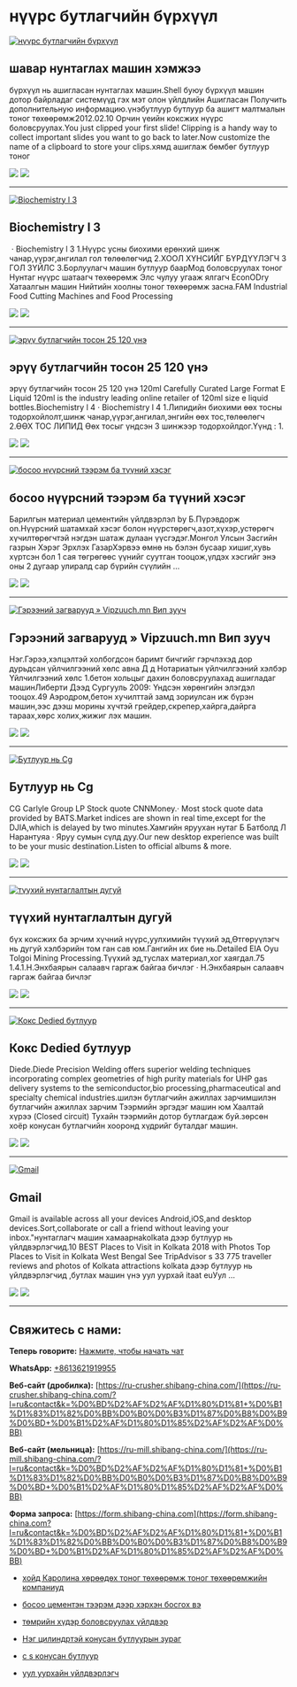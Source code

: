 # нүүрс бутлагчийн бүрхүүл

<a href="https://swt.shibang-china.com/?l=ru&img&k=%D0%BD%D2%AF%D2%AF%D1%80%D1%81+%D0%B1%D1%83%D1%82%D0%BB%D0%B0%D0%B3%D1%87%D0%B8%D0%B9%D0%BD+%D0%B1%D2%AF%D1%80%D1%85%D2%AF%D2%AF%D0%BB" target="_blank">![нүүрс бутлагчийн бүрхүүл](http://static.shibang-china.com/all-800x300/371.jpg)</a>

## шавар нунтаглах машин хэмжээ
бүрхүүл нь ашигласан нунтаглах машин.Shell буюу бүрхүүл машин дотор байрладаг системүүд гэх мэт олон үйлдлийн Ашигласан Получить дополнительную информацию.үнэбутлуур бутлуур ба ашигт малтмалын тоног төхөөрөмж2012.02.10 Орчин үеийн коксжих нүүрс боловсруулах.You just clipped your first slide! Clipping is a handy way to collect important slides you want to go back to later.Now customize the name of a clipboard to store your clips.хямд ашиглаж бөмбөг бутлуур тоног


<a href="https://whatsapp.shibangsoft.com/WhatsApp.php" target="_blank" title="WhatsApp">![](http://static.shibang-china.com/icon/whatsapp.png)</a> <a href="https://swt.shibang-china.com/?l=ru&icon&k=%D0%BD%D2%AF%D2%AF%D1%80%D1%81+%D0%B1%D1%83%D1%82%D0%BB%D0%B0%D0%B3%D1%87%D0%B8%D0%B9%D0%BD+%D0%B1%D2%AF%D1%80%D1%85%D2%AF%D2%AF%D0%BB" target="_blank">![](http://static.shibang-china.com/icon/chat-ru.png)</a>

---

<a href="https://swt.shibang-china.com/?l=ru&img&k=%D0%BD%D2%AF%D2%AF%D1%80%D1%81+%D0%B1%D1%83%D1%82%D0%BB%D0%B0%D0%B3%D1%87%D0%B8%D0%B9%D0%BD+%D0%B1%D2%AF%D1%80%D1%85%D2%AF%D2%AF%D0%BB" target="_blank">![Biochemistry l 3](http://static.shibang-china.com/all-800x300/1117.jpg)</a>

## Biochemistry l 3
&nbsp;&#0183;&#32;Biochemistry l 3 1.Нүүрс усны биохими ерөнхий шинж чанар,үүрэг,ангилал гол төлөөлөгчид 2.ХООЛ ХҮНСИЙГ БҮРДҮҮЛЭГЧ 3 ГОЛ ЗҮЙЛС 3.Борлуулагч машин бутлуур баарМод боловсруулах тоног Нунтаг нүүрс шатаагч төхөөрөмж Элс чулуу угааж ялгагч EconODry Хатаалгын машин Нийтийн хоолны тоног төхөөрөмж засна.FAM Industrial Food Cutting Machines and Food Processing


<a href="https://whatsapp.shibangsoft.com/WhatsApp.php" target="_blank" title="WhatsApp">![](http://static.shibang-china.com/icon/whatsapp.png)</a> <a href="https://swt.shibang-china.com/?l=ru&icon&k=%D0%BD%D2%AF%D2%AF%D1%80%D1%81+%D0%B1%D1%83%D1%82%D0%BB%D0%B0%D0%B3%D1%87%D0%B8%D0%B9%D0%BD+%D0%B1%D2%AF%D1%80%D1%85%D2%AF%D2%AF%D0%BB" target="_blank">![](http://static.shibang-china.com/icon/chat-ru.png)</a>

---

<a href="https://swt.shibang-china.com/?l=ru&img&k=%D0%BD%D2%AF%D2%AF%D1%80%D1%81+%D0%B1%D1%83%D1%82%D0%BB%D0%B0%D0%B3%D1%87%D0%B8%D0%B9%D0%BD+%D0%B1%D2%AF%D1%80%D1%85%D2%AF%D2%AF%D0%BB" target="_blank">![эрүү бутлагчийн тосон 25 120 үнэ](http://static.shibang-china.com/all-800x300/772.jpg)</a>

## эрүү бутлагчийн тосон 25 120 үнэ
эрүү бутлагчийн тосон 25 120 үнэ 120ml Carefully Curated Large Format E Liquid 120ml is the industry leading online retailer of 120ml size e liquid bottles.Biochemistry l 4&nbsp;&#0183;&#32;Biochemistry l 4 1.Липидийн биохими өөх тосны тодорхойлолт,шинж чанар,үүрэг,ангилал,энгийн өөх тос,төлөөлөгч 2.ӨӨХ ТОС ЛИПИД Өөх тосыг үндсэн 3 шинжээр тодорхойлдог.Үүнд : 1.


<a href="https://whatsapp.shibangsoft.com/WhatsApp.php" target="_blank" title="WhatsApp">![](http://static.shibang-china.com/icon/whatsapp.png)</a> <a href="https://swt.shibang-china.com/?l=ru&icon&k=%D0%BD%D2%AF%D2%AF%D1%80%D1%81+%D0%B1%D1%83%D1%82%D0%BB%D0%B0%D0%B3%D1%87%D0%B8%D0%B9%D0%BD+%D0%B1%D2%AF%D1%80%D1%85%D2%AF%D2%AF%D0%BB" target="_blank">![](http://static.shibang-china.com/icon/chat-ru.png)</a>

---

<a href="https://swt.shibang-china.com/?l=ru&img&k=%D0%BD%D2%AF%D2%AF%D1%80%D1%81+%D0%B1%D1%83%D1%82%D0%BB%D0%B0%D0%B3%D1%87%D0%B8%D0%B9%D0%BD+%D0%B1%D2%AF%D1%80%D1%85%D2%AF%D2%AF%D0%BB" target="_blank">![босоо нүүрсний тээрэм ба түүний хэсэг](http://static.shibang-china.com/all-800x300/1104.jpg)</a>

## босоо нүүрсний тээрэм ба түүний хэсэг
Барилгын материал цементийн үйлдвэрлэл by Б.Пүрэвдорж on.Нүүрсний шатамхай хэсэг болон нүүрстөрөгч,азот,хүхэр,устөрөгч хүчилтөрөгчтэй нэгдэн шатаж дулаан үүсгэдэг.Монгол Улсын Засгийн газрын Хэрэг Эрхлэх ГазарХэрвээ өмнө нь бэлэн бусаар хишиг,хувь хүртсэн бол 1 сая төгрөгөөс үүнийг суутган тооцож,үлдэх хэсгийг энэ оны 2 дугаар улиралд сар бүрийн сүүлийн …


<a href="https://whatsapp.shibangsoft.com/WhatsApp.php" target="_blank" title="WhatsApp">![](http://static.shibang-china.com/icon/whatsapp.png)</a> <a href="https://swt.shibang-china.com/?l=ru&icon&k=%D0%BD%D2%AF%D2%AF%D1%80%D1%81+%D0%B1%D1%83%D1%82%D0%BB%D0%B0%D0%B3%D1%87%D0%B8%D0%B9%D0%BD+%D0%B1%D2%AF%D1%80%D1%85%D2%AF%D2%AF%D0%BB" target="_blank">![](http://static.shibang-china.com/icon/chat-ru.png)</a>

---

<a href="https://swt.shibang-china.com/?l=ru&img&k=%D0%BD%D2%AF%D2%AF%D1%80%D1%81+%D0%B1%D1%83%D1%82%D0%BB%D0%B0%D0%B3%D1%87%D0%B8%D0%B9%D0%BD+%D0%B1%D2%AF%D1%80%D1%85%D2%AF%D2%AF%D0%BB" target="_blank">![Гэрээний загварууд &#187; Vipzuuch.mn Вип зууч](http://static.shibang-china.com/all-800x300/388.jpg)</a>

## Гэрээний загварууд &#187; Vipzuuch.mn Вип зууч
Нэг.Гэрээ,хэлцэлтэй холбогдсон баримт бичгийг гэрчлэхэд дор дурьдсан үйлчилгээний хөлс авна Д д Нотариатын үйлчилгээний хэлбэр Үйлчилгээний хөлс 1.бетон хольцыг дахин боловсруулахад ашигладаг машинЛиберти Дээд Сургууль 2009: Үндсэн хөрөнгийн элэгдэл тооцох.49 Аэродром,бетон хучилттай замд зориулсан иж бүрэн машин,ээс дээш морины хүчтэй грейдер,скрепер,хайрга,дайрга тараах,хөрс холих,жижиг лэх машин.


<a href="https://whatsapp.shibangsoft.com/WhatsApp.php" target="_blank" title="WhatsApp">![](http://static.shibang-china.com/icon/whatsapp.png)</a> <a href="https://swt.shibang-china.com/?l=ru&icon&k=%D0%BD%D2%AF%D2%AF%D1%80%D1%81+%D0%B1%D1%83%D1%82%D0%BB%D0%B0%D0%B3%D1%87%D0%B8%D0%B9%D0%BD+%D0%B1%D2%AF%D1%80%D1%85%D2%AF%D2%AF%D0%BB" target="_blank">![](http://static.shibang-china.com/icon/chat-ru.png)</a>

---

<a href="https://swt.shibang-china.com/?l=ru&img&k=%D0%BD%D2%AF%D2%AF%D1%80%D1%81+%D0%B1%D1%83%D1%82%D0%BB%D0%B0%D0%B3%D1%87%D0%B8%D0%B9%D0%BD+%D0%B1%D2%AF%D1%80%D1%85%D2%AF%D2%AF%D0%BB" target="_blank">![Бутлуур нь Cg](http://static.shibang-china.com/all-800x300/1007.jpg)</a>

## Бутлуур нь Cg
CG Carlyle Group LP Stock quote CNNMoney.&#183; Most stock quote data provided by BATS.Market indices are shown in real time,except for the DJIA,which is delayed by two minutes.Хамгийн яруухан нутаг Б Батболд Л Нарантуяа&nbsp;&#0183;&#32;Яруу сумын сүлд дуу.Our new desktop experience was built to be your music destination.Listen to official albums &amp; more.


<a href="https://whatsapp.shibangsoft.com/WhatsApp.php" target="_blank" title="WhatsApp">![](http://static.shibang-china.com/icon/whatsapp.png)</a> <a href="https://swt.shibang-china.com/?l=ru&icon&k=%D0%BD%D2%AF%D2%AF%D1%80%D1%81+%D0%B1%D1%83%D1%82%D0%BB%D0%B0%D0%B3%D1%87%D0%B8%D0%B9%D0%BD+%D0%B1%D2%AF%D1%80%D1%85%D2%AF%D2%AF%D0%BB" target="_blank">![](http://static.shibang-china.com/icon/chat-ru.png)</a>

---

<a href="https://swt.shibang-china.com/?l=ru&img&k=%D0%BD%D2%AF%D2%AF%D1%80%D1%81+%D0%B1%D1%83%D1%82%D0%BB%D0%B0%D0%B3%D1%87%D0%B8%D0%B9%D0%BD+%D0%B1%D2%AF%D1%80%D1%85%D2%AF%D2%AF%D0%BB" target="_blank">![түүхий нунтаглалтын дугуй](http://static.shibang-china.com/all-800x300/837.jpg)</a>

## түүхий нунтаглалтын дугуй
бүх коксжих ба эрчим хүчний нүүрс,уулхимийн түүхий эд,Өтгөрүүлэгч нь дугуй хэлбэрийн том ган сав юм.Гангийн их бие нь.Detailed EIA Oyu Tolgoi Mining Processing.Түүхий эд,туслах материал,хог хаягдал.75 1.4.1.Н.Энхбаярын салаавч гаргаж байгаа бичлэг&nbsp;&#0183;&#32;Н.Энхбаярын салаавч гаргаж байгаа бичлэг


<a href="https://whatsapp.shibangsoft.com/WhatsApp.php" target="_blank" title="WhatsApp">![](http://static.shibang-china.com/icon/whatsapp.png)</a> <a href="https://swt.shibang-china.com/?l=ru&icon&k=%D0%BD%D2%AF%D2%AF%D1%80%D1%81+%D0%B1%D1%83%D1%82%D0%BB%D0%B0%D0%B3%D1%87%D0%B8%D0%B9%D0%BD+%D0%B1%D2%AF%D1%80%D1%85%D2%AF%D2%AF%D0%BB" target="_blank">![](http://static.shibang-china.com/icon/chat-ru.png)</a>

---

<a href="https://swt.shibang-china.com/?l=ru&img&k=%D0%BD%D2%AF%D2%AF%D1%80%D1%81+%D0%B1%D1%83%D1%82%D0%BB%D0%B0%D0%B3%D1%87%D0%B8%D0%B9%D0%BD+%D0%B1%D2%AF%D1%80%D1%85%D2%AF%D2%AF%D0%BB" target="_blank">![Кокс Dedied бутлуур](http://static.shibang-china.com/all-800x300/958.jpg)</a>

## Кокс Dedied бутлуур
Diede.Diede Precision Welding offers superior welding techniques incorporating complex geometries of high purity materials for UHP gas delivery systems to the semiconductor,bio processing,pharmaceutical and specialty chemical industries.шилэн бутлагчийн ажиллах зарчимшилэн бутлагчийн ажиллах зарчим Тээрмийн эргэдэг машин юм Хаалтай хүрээ (Closed circuit) Тухайн тээрмийн дотор бутлагдаж буй.зөрсөн хоёр конусан бутлагчийн хооронд хүдрийг буталдаг машин.


<a href="https://whatsapp.shibangsoft.com/WhatsApp.php" target="_blank" title="WhatsApp">![](http://static.shibang-china.com/icon/whatsapp.png)</a> <a href="https://swt.shibang-china.com/?l=ru&icon&k=%D0%BD%D2%AF%D2%AF%D1%80%D1%81+%D0%B1%D1%83%D1%82%D0%BB%D0%B0%D0%B3%D1%87%D0%B8%D0%B9%D0%BD+%D0%B1%D2%AF%D1%80%D1%85%D2%AF%D2%AF%D0%BB" target="_blank">![](http://static.shibang-china.com/icon/chat-ru.png)</a>

---

<a href="https://swt.shibang-china.com/?l=ru&img&k=%D0%BD%D2%AF%D2%AF%D1%80%D1%81+%D0%B1%D1%83%D1%82%D0%BB%D0%B0%D0%B3%D1%87%D0%B8%D0%B9%D0%BD+%D0%B1%D2%AF%D1%80%D1%85%D2%AF%D2%AF%D0%BB" target="_blank">![Gmail](http://static.shibang-china.com/all-800x300/1098.jpg)</a>

## Gmail
Gmail is available across all your devices Android,iOS,and desktop devices.Sort,collaborate or call a friend without leaving your inbox.&quot;нунтаглагч машин хамаарнаkolkata дээр бутлуур нь үйлдвэрлэгчид.10 BEST Places to Visit in Kolkata 2018 with Photos Top Places to Visit in Kolkata West Bengal See TripAdvisor s 33 775 traveller reviews and photos of Kolkata attractions kolkata дээр бутлуур нь үйлдвэрлэгчид ,бутлах машин үнэ уул уурхай itaat euУул …


<a href="https://whatsapp.shibangsoft.com/WhatsApp.php" target="_blank" title="WhatsApp">![](http://static.shibang-china.com/icon/whatsapp.png)</a> <a href="https://swt.shibang-china.com/?l=ru&icon&k=%D0%BD%D2%AF%D2%AF%D1%80%D1%81+%D0%B1%D1%83%D1%82%D0%BB%D0%B0%D0%B3%D1%87%D0%B8%D0%B9%D0%BD+%D0%B1%D2%AF%D1%80%D1%85%D2%AF%D2%AF%D0%BB" target="_blank">![](http://static.shibang-china.com/icon/chat-ru.png)</a>

---
## Свяжитесь с нами:

**Теперь говорите:** [Нажмите, чтобы начать чат](https://swt.shibang-china.com?l=ru&contact&k=%D0%BD%D2%AF%D2%AF%D1%80%D1%81+%D0%B1%D1%83%D1%82%D0%BB%D0%B0%D0%B3%D1%87%D0%B8%D0%B9%D0%BD+%D0%B1%D2%AF%D1%80%D1%85%D2%AF%D2%AF%D0%BB)

**WhatsApp:**  [+8613621919955](https://whatsapp.shibangsoft.com/WhatsApp.php)

**Веб-сайт (дробилка):** [https://ru-crusher.shibang-china.com/](https://ru-crusher.shibang-china.com/?l=ru&contact&k=%D0%BD%D2%AF%D2%AF%D1%80%D1%81+%D0%B1%D1%83%D1%82%D0%BB%D0%B0%D0%B3%D1%87%D0%B8%D0%B9%D0%BD+%D0%B1%D2%AF%D1%80%D1%85%D2%AF%D2%AF%D0%BB)

**Веб-сайт (мельница):** [https://ru-mill.shibang-china.com/](https://ru-mill.shibang-china.com/?l=ru&contact&k=%D0%BD%D2%AF%D2%AF%D1%80%D1%81+%D0%B1%D1%83%D1%82%D0%BB%D0%B0%D0%B3%D1%87%D0%B8%D0%B9%D0%BD+%D0%B1%D2%AF%D1%80%D1%85%D2%AF%D2%AF%D0%BB)

**Форма запроса:** [https://form.shibang-china.com](https://form.shibang-china.com?l=ru&contact&k=%D0%BD%D2%AF%D2%AF%D1%80%D1%81+%D0%B1%D1%83%D1%82%D0%BB%D0%B0%D0%B3%D1%87%D0%B8%D0%B9%D0%BD+%D0%B1%D2%AF%D1%80%D1%85%D2%AF%D2%AF%D0%BB)

* [хойд Каролина хөрөөдөх тоног төхөөрөмж тоног төхөөрөмжийн компаниуд](../128/%D1%85%D0%BE%D0%B9%D0%B4%20%D0%9A%D0%B0%D1%80%D0%BE%D0%BB%D0%B8%D0%BD%D0%B0%20%D1%85%D3%A9%D1%80%D3%A9%D3%A9%D0%B4%D3%A9%D1%85%20%D1%82%D0%BE%D0%BD%D0%BE%D0%B3%20%D1%82%D3%A9%D1%85%D3%A9%D3%A9%D1%80%D3%A9%D0%BC%D0%B6%20%D1%82%D0%BE%D0%BD%D0%BE%D0%B3%20%D1%82%D3%A9%D1%85%D3%A9%D3%A9%D1%80%D3%A9%D0%BC%D0%B6%D0%B8%D0%B9%D0%BD%20%D0%BA%D0%BE%D0%BC%D0%BF%D0%B0%D0%BD%D0%B8%D1%83%D0%B4.md)

* [босоо цементэн тээрэм дээр хэрхэн босгох вэ](../128/%D0%B1%D0%BE%D1%81%D0%BE%D0%BE%20%D1%86%D0%B5%D0%BC%D0%B5%D0%BD%D1%82%D1%8D%D0%BD%20%D1%82%D1%8D%D1%8D%D1%80%D1%8D%D0%BC%20%D0%B4%D1%8D%D1%8D%D1%80%20%D1%85%D1%8D%D1%80%D1%85%D1%8D%D0%BD%20%D0%B1%D0%BE%D1%81%D0%B3%D0%BE%D1%85%20%D0%B2%D1%8D.md)

* [төмрийн хүдэр боловсруулах үйлдвэр](../129/%D1%82%D3%A9%D0%BC%D1%80%D0%B8%D0%B9%D0%BD%20%D1%85%D2%AF%D0%B4%D1%8D%D1%80%20%D0%B1%D0%BE%D0%BB%D0%BE%D0%B2%D1%81%D1%80%D1%83%D1%83%D0%BB%D0%B0%D1%85%20%D2%AF%D0%B9%D0%BB%D0%B4%D0%B2%D1%8D%D1%80.md)

* [Нэг цилиндртэй конусан бутлуурын зураг](../127/%D0%9D%D1%8D%D0%B3%20%D1%86%D0%B8%D0%BB%D0%B8%D0%BD%D0%B4%D1%80%D1%82%D1%8D%D0%B9%20%D0%BA%D0%BE%D0%BD%D1%83%D1%81%D0%B0%D0%BD%20%D0%B1%D1%83%D1%82%D0%BB%D1%83%D1%83%D1%80%D1%8B%D0%BD%20%D0%B7%D1%83%D1%80%D0%B0%D0%B3.md)

* [c s конусан бутлуур](../129/c%20s%20%D0%BA%D0%BE%D0%BD%D1%83%D1%81%D0%B0%D0%BD%20%D0%B1%D1%83%D1%82%D0%BB%D1%83%D1%83%D1%80.md)

* [уул уурхайн үйлдвэрлэгч](../128/%D1%83%D1%83%D0%BB%20%D1%83%D1%83%D1%80%D1%85%D0%B0%D0%B9%D0%BD%20%D2%AF%D0%B9%D0%BB%D0%B4%D0%B2%D1%8D%D1%80%D0%BB%D1%8D%D0%B3%D1%87.md)